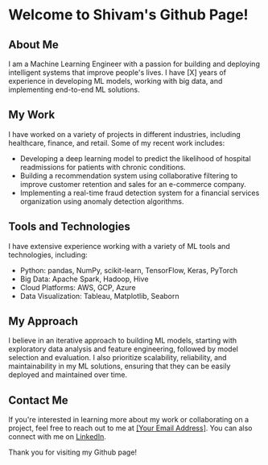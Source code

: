 <!DOCTYPE html>
<html>
  <head>
    <title>Shivam's Github Page</title>
  </head>
  <body>
    <h1>Welcome to Shivam's Github Page!</h1>
    <h2>About Me</h2>
<p>I am a Machine Learning Engineer with a passion for building and deploying intelligent systems that improve people's lives. I have [X] years of experience in developing ML models, working with big data, and implementing end-to-end ML solutions.</p>

<h2>My Work</h2>
<p>I have worked on a variety of projects in different industries, including healthcare, finance, and retail. Some of my recent work includes:</p>
<ul>
  <li>Developing a deep learning model to predict the likelihood of hospital readmissions for patients with chronic conditions.</li>
  <li>Building a recommendation system using collaborative filtering to improve customer retention and sales for an e-commerce company.</li>
  <li>Implementing a real-time fraud detection system for a financial services organization using anomaly detection algorithms.</li>
</ul>

<h2>Tools and Technologies</h2>
<p>I have extensive experience working with a variety of ML tools and technologies, including:</p>
<ul>
  <li>Python: pandas, NumPy, scikit-learn, TensorFlow, Keras, PyTorch</li>
  <li>Big Data: Apache Spark, Hadoop, Hive</li>
  <li>Cloud Platforms: AWS, GCP, Azure</li>
  <li>Data Visualization: Tableau, Matplotlib, Seaborn</li>
</ul>

<h2>My Approach</h2>
<p>I believe in an iterative approach to building ML models, starting with exploratory data analysis and feature engineering, followed by model selection and evaluation. I also prioritize scalability, reliability, and maintainability in my ML solutions, ensuring that they can be easily deployed and maintained over time.</p>

<h2>Contact Me</h2>
<p>If you're interested in learning more about my work or collaborating on a project, feel free to reach out to me at <a href="mailto:[Your Email Address]">[Your Email Address]</a>. You can also connect with me on <a href="https://www.linkedin.com/in/[Your LinkedIn Username]/">LinkedIn</a>.</p>

<p>Thank you for visiting my Github page!</p>
</body>
</html>
